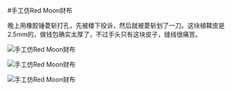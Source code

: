 #手工仿Red Moon财布

晚上用橡胶锤菱斩打孔，先被楼下投诉，然后就被菱斩划了一刀。这块植鞣皮是2.5mm的，做钱包确实太厚了，不过手头只有这块皮子，缝线很痛苦。

![手工仿Red Moon财布](http://distilleryimage9.s3.amazonaws.com/3cd25db2f1f711e1a24f1231381b4d9b_7.jpg)

![手工仿Red Moon财布](http://distilleryimage6.s3.amazonaws.com/dfeab27ef39111e1ae5f12313804f9a9_7.jpg)

![手工仿Red Moon财布](http://distilleryimage9.s3.amazonaws.com/ec009164f39111e1ad5812313804842c_7.jpg)